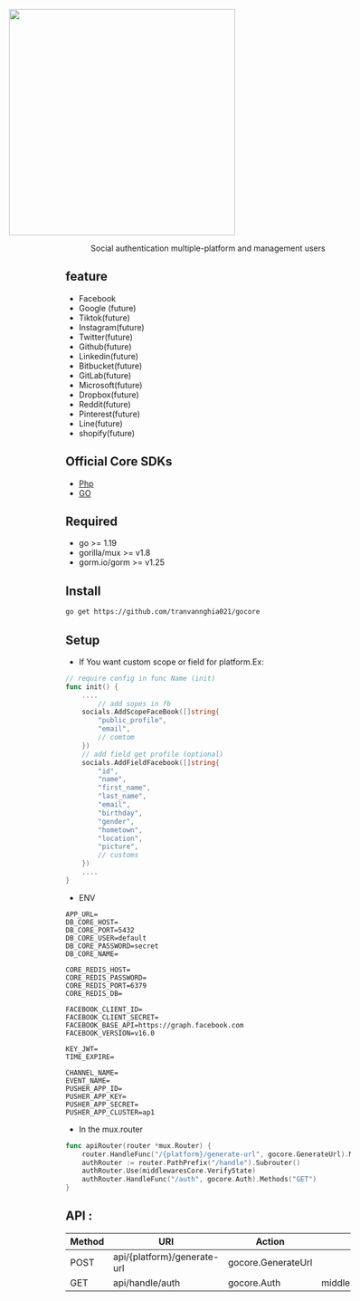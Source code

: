 <p align="center" style="width: 200px;display: flex;align-items: center;justify-content: center"><a href="#" target="_blank"><img src="https://i.ibb.co/vmC7sHn/pngwing-com.png" width="400"></a></p>
<p style="align-items: center; margin:5px auto;display: flex;justify-content: center">Social authentication multiple-platform and management users</p>

## feature
- Facebook
- Google (future)
- Tiktok(future)
- Instagram(future)
- Twitter(future)
- Github(future)
- Linkedin(future)
- Bitbucket(future)
- GitLab(future)
- Microsoft(future)
- Dropbox(future)
- Reddit(future)
- Pinterest(future)
- Line(future)
- shopify(future)
## Official Core SDKs
<div>
<ul>
    <li><a href="https://github.com/tranvannghia021/core">Php</a></li>
    <li><a href="https://github.com/tranvannghia021/gocore">GO</a></li>
</ul>
</div>


## Required
- go >= 1.19
- gorilla/mux >= v1.8
- gorm.io/gorm >= v1.25
## Install
```bash
go get https://github.com/tranvannghia021/gocore
```
## Setup
-    If You want custom scope or field for platform.Ex:

```go
// require config in func Name (init) 
func init() {
	....
		// add sopes in fb
	socials.AddScopeFaceBook([]string{
		"public_profile",
		"email",
		// comtom
	})
    // add field get profile (optional)
	socials.AddFieldFacebook([]string{
		"id",
		"name",
		"first_name",
		"last_name",
		"email",
		"birthday",
		"gender",
		"hometown",
		"location",
		"picture",
		// customs
	})
	....
}

```


- ENV

```env
APP_URL=
DB_CORE_HOST=
DB_CORE_PORT=5432
DB_CORE_USER=default
DB_CORE_PASSWORD=secret
DB_CORE_NAME=

CORE_REDIS_HOST=
CORE_REDIS_PASSWORD=
CORE_REDIS_PORT=6379
CORE_REDIS_DB=

FACEBOOK_CLIENT_ID=
FACEBOOK_CLIENT_SECRET=
FACEBOOK_BASE_API=https://graph.facebook.com
FACEBOOK_VERSION=v16.0

KEY_JWT=
TIME_EXPIRE=

CHANNEL_NAME=
EVENT_NAME=
PUSHER_APP_ID=
PUSHER_APP_KEY=
PUSHER_APP_SECRET=
PUSHER_APP_CLUSTER=ap1

```
- In the mux.router
```go
func apiRouter(router *mux.Router) {
    router.HandleFunc("/{platform}/generate-url", gocore.GenerateUrl).Methods("POST")
    authRouter := router.PathPrefix("/handle").Subrouter()
    authRouter.Use(middlewaresCore.VerifyState)
    authRouter.HandleFunc("/auth", gocore.Auth).Methods("GET")
}

```
## API :

| Method  | URI |  Action | Middleware |
|---------| --- | --- | --- |
| POST    | api/{platform}/generate-url |  gocore.GenerateUrl |   |
| GET     | api/handle/auth |  gocore.Auth | middlewaresCore.VerifyState
